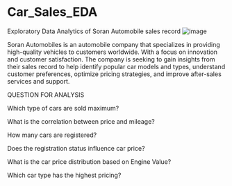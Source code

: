 # Car_Sales_EDA
Exploratory Data Analytics of Soran Automobile sales record
![image](https://media.istockphoto.com/id/1202490899/vector/sellers-and-potential-buyers-group-in-car-showroom.jpg?s=1024x1024&w=is&k=20&c=aLEc_6QBgzvdzgjJmTuf9qiW8ayKlu9CosweSR2q5Z0=)

Soran Automobiles is an automobile company that specializes in providing high-quality vehicles to customers worldwide. With a focus on innovation and customer satisfaction.
The company is seeking to gain insights from their sales record to help identify popular car models and types, understand customer preferences, optimize pricing strategies, and improve after-sales services and support.

QUESTION FOR ANALYSIS

Which type of cars are sold maximum?

What is the correlation between price and mileage?

 How many cars are registered?
 
Does the registration status influence car price? 

What is the car price distribution based on Engine Value?

Which car type has the highest pricing?
